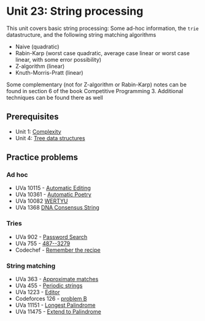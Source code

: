 # Unit 23: String processing
This unit covers basic string processing: Some ad-hoc information, the `trie` datastructure, and the following string matching algorithms

- Naive (quadratic)
- Rabin-Karp (worst case quadratic, average case linear or worst case linear, with some error possibility)
- Z-algorithm (linear)
- Knuth-Morris-Pratt (linear)

Some complementary (not for Z-algorithm or Rabin-Karp) notes can be found in section 6 of the book Competitive Programming 3.
Additional techniques can be found there as well

## Prerequisites

- Unit 1: [Complexity](../01-complexity)
- Unit 4: [Tree data structures](../04-tree-struct)

## Practice problems

### Ad hoc

- UVa 10115 - [Automatic Editing](https://uva.onlinejudge.org/external/101/10115.pdf)
- UVa 10361 - [Automatic Poetry](https://uva.onlinejudge.org/external/103/10361.pdf)
- UVa 10082 [WERTYU](https://uva.onlinejudge.org/external/100/10082.pdf)
- UVa 1368 [DNA Consensus String](https://uva.onlinejudge.org/external/13/1368.pdf)

### Tries

- UVa 902 - [Password Search](https://uva.onlinejudge.org/external/9/902.pdf)
- UVa 755 - [487--3279](https://uva.onlinejudge.org/external/7/755.pdf)
- Codechef - [Remember the recipe](https://www.codechef.com/problems/TWSTR/)

### String matching
 
- UVa 363 - [Approximate matches](https://uva.onlinejudge.org/external/3/363.pdf)
- UVa 455 - [Periodic strings](https://uva.onlinejudge.org/external/4/455.pdf)
- UVa 1223 - [Editor](https://uva.onlinejudge.org/external/12/1223.pdf)
- Codeforces 126 - [problem B](http://codeforces.com/contest/126/problem/B)
- UVa 11151 - [Longest Palindrome](https://uva.onlinejudge.org/external/111/11151.pdf)
- UVa 11475 - [Extend to Palindrome](https://uva.onlinejudge.org/external/114/11475.pdf)

